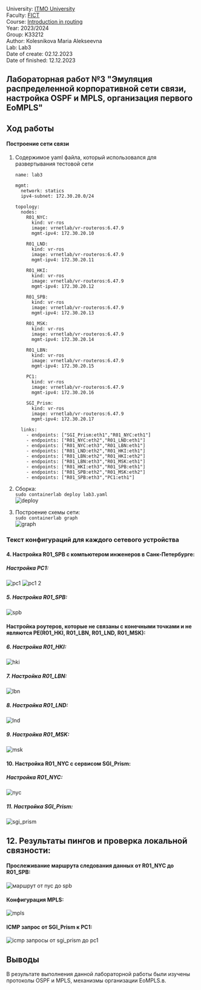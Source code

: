 University: [ITMO University](https://itmo.ru/ru/)  
Faculty: [FICT](https://fict.itmo.ru)  
Course: [Introduction in routing](https://github.com/itmo-ict-faculty/introduction-in-routing)  
Year: 2023/2024  
Group: K33212  
Author: Kolesnikova Maria Alekseevna  
Lab: Lab3  
Date of create: 02.12.2023  
Date of finished: 12.12.2023  

## Лабораторная работ №3 "Эмуляция распределенной корпоративной сети связи, настройка OSPF и MPLS, организация первого EoMPLS"    

## <a>Ход работы</a>   

#### <a>Построение сети связи</a>  
1. Содержимое yaml файла, который использовался для развертывания тестовой сети
    ```
    name: lab3

    mgmt:
      network: statics
      ipv4-subnet: 172.30.20.0/24

    topology:
      nodes:
        R01_NYC:
          kind: vr-ros
          image: vrnetlab/vr-routeros:6.47.9
          mgmt-ipv4: 172.30.20.10
    
        R01_LND:
          kind: vr-ros
          image: vrnetlab/vr-routeros:6.47.9
          mgmt-ipv4: 172.30.20.11
               
        R01_HKI:
          kind: vr-ros
          image: vrnetlab/vr-routeros:6.47.9
          mgmt-ipv4: 172.30.20.12
             
        R01_SPB:
          kind: vr-ros
          image: vrnetlab/vr-routeros:6.47.9
          mgmt-ipv4: 172.30.20.13
               
        R01_MSK:
          kind: vr-ros
          image: vrnetlab/vr-routeros:6.47.9
          mgmt-ipv4: 172.30.20.14
                
        R01_LBN:
          kind: vr-ros
          image: vrnetlab/vr-routeros:6.47.9
          mgmt-ipv4: 172.30.20.15
              
        PC1:
          kind: vr-ros
          image: vrnetlab/vr-routeros:6.47.9
          mgmt-ipv4: 172.30.20.16
    
        SGI_Prism:
          kind: vr-ros
          image: vrnetlab/vr-routeros:6.47.9
          mgmt-ipv4: 172.30.20.17
  
      links:
        - endpoints: ["SGI_Prism:eth1","R01_NYC:eth1"]
        - endpoints: ["R01_NYC:eth2","R01_LND:eth1"]
        - endpoints: ["R01_NYC:eth3","R01_LBN:eth1"]
        - endpoints: ["R01_LND:eth2","R01_HKI:eth1"]
        - endpoints: ["R01_LBN:eth2","R01_HKI:eth2"]
        - endpoints: ["R01_LBN:eth3","R01_MSK:eth1"]
        - endpoints: ["R01_HKI:eth3","R01_SPB:eth1"]
        - endpoints: ["R01_SPB:eth2","R01_MSK:eth2"]
        - endpoints: ["R01_SPB:eth3","PC1:eth1"]
    ```
2. Сборка:  
   ```sudo containerlab deploy lab3.yaml```  
   ![deploy](https://github.com/mrkolsn/2023_2024-introduction_in_routing-k33212-kolesnikova_m_a/assets/90474013/755ad3d2-55ca-4f99-bf78-9afb07bc2263)

3. Построение схемы сети:  
   ```sudo containerlab graph```  
   ![graph](https://github.com/mrkolsn/2023_2024-introduction_in_routing-k33212-kolesnikova_m_a/assets/90474013/edadb126-3d48-48eb-a7d6-15ef0711bbbf)

### <a>Текст конфигураций для каждого сетевого устройства</a>
#### <a>4. Настройка R01_SPB с компьютером инженеров в Санк-Петербурге:</a>    
##### <a>Настройка PC1:</a>     
![pc1](https://github.com/mrkolsn/2023_2024-introduction_in_routing-k33212-kolesnikova_m_a/assets/90474013/54bd48d4-658f-4345-b53a-27537a2d9760)
![pc1 2](https://github.com/mrkolsn/2023_2024-introduction_in_routing-k33212-kolesnikova_m_a/assets/90474013/dc0ffb9f-bb9b-4dff-bbc9-d3df981a76c2)

##### <a>5. Настройка R01_SPB:</a>      
![spb](https://github.com/mrkolsn/2023_2024-introduction_in_routing-k33212-kolesnikova_m_a/assets/90474013/5a5b9c63-ad5c-4ce9-bd31-99df9313dbba)


#### <a>Настройка роутеров, которые не связаны с конечными точками и не являются PE(R01_HKI, R01_LBN, R01_LND, R01_MSK):</a>    
##### <a>6. Настройка R01_HKI:</a>  
![hki](https://github.com/mrkolsn/2023_2024-introduction_in_routing-k33212-kolesnikova_m_a/assets/90474013/361e3b60-6a57-44ec-8839-eabfabf7629d)


##### <a>7. Настройка R01_LBN:</a>  
![lbn](https://github.com/mrkolsn/2023_2024-introduction_in_routing-k33212-kolesnikova_m_a/assets/90474013/0983b818-98fa-469f-8459-136d3646d586)

##### <a>8. Настройка R01_LND:</a>  
![lnd](https://github.com/mrkolsn/2023_2024-introduction_in_routing-k33212-kolesnikova_m_a/assets/90474013/eb816bb2-8296-4877-a9c7-3c5dfcf39aa7)


##### <a>9. Настройка R01_MSK:</a>  
![msk](https://github.com/mrkolsn/2023_2024-introduction_in_routing-k33212-kolesnikova_m_a/assets/90474013/b1754a92-3e39-431d-8e37-5c129c0e478a)

#### <a>10. Настройка R01_NYC с сервисом SGI_Prism:</a> 
##### <a>Настройка R01_NYC:</a> 
![nyc](https://github.com/mrkolsn/2023_2024-introduction_in_routing-k33212-kolesnikova_m_a/assets/90474013/78094ff1-bed6-4972-a5fa-b0f14074b577)


##### <a>11. Настройка SGI_Prism:</a>
![sgi_prism](https://github.com/mrkolsn/2023_2024-introduction_in_routing-k33212-kolesnikova_m_a/assets/90474013/bced4cdd-fc7c-445c-8c8f-54e854a64e25)


## <a>12. Результаты пингов и проверка локальной связности:</a>     
#### <a>Прослеживание маршрута следования данных от R01_NYC до R01_SPB</a>:
![маршрут от nyc до spb](https://github.com/mrkolsn/2023_2024-introduction_in_routing-k33212-kolesnikova_m_a/assets/90474013/53419210-efdc-4ccc-94a4-cd8c54571268)

#### <a>Конфигурация MPLS:</a>    
![mpls](https://github.com/mrkolsn/2023_2024-introduction_in_routing-k33212-kolesnikova_m_a/assets/90474013/5448391f-7bb0-4f68-8f18-8705f71dd365)

#### <a>ICMP запрос от SGI_Prism к PC1:</a>    
![icmp запросы от sgi_prism до pc1](https://github.com/mrkolsn/2023_2024-introduction_in_routing-k33212-kolesnikova_m_a/assets/90474013/2d3a6599-fefe-4778-8c0d-a7350f2f9025)

## <a>Выводы</a>  
В результате выполнения данной лабораторной работы были изучены протоколы OSPF и MPLS, механизмы организации EoMPLS.в.
